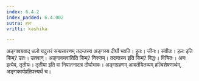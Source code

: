 ```yaml
---
index: 6.4.2
index_padded: 6.4.002
sutra: हलः
vritti: kashika

---
```

अङ्गावयवाद् धलो यदुत्तरं सम्प्रसारणम् तदन्तस्य अङ्गस्य दीर्घो भवति। हूतः। जीनः। संवीतः। हलः इति किम्? उतः। उतवान्। अङ्गावयवातिति किम्? निरुतम्। तदन्तस्य इति किम्? विद्धः। विचितः। अणः इत्येव, तृतीयः। तृतीया इति वा निपातनादत्र दीर्घाभावः। अङ्गग्रहणम् आवर्तयितव्यम् हल्विशेषणार्थम्, अङ्गकार्यप्रतिपत्त्यर्थं च।